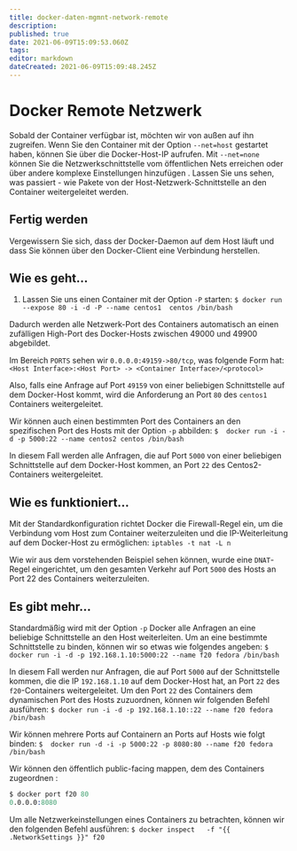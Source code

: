```yaml
---
title: docker-daten-mgmnt-network-remote
description: 
published: true
date: 2021-06-09T15:09:53.060Z
tags: 
editor: markdown
dateCreated: 2021-06-09T15:09:48.245Z
---
```


# Docker Remote Netzwerk

Sobald der Container verfügbar ist, möchten wir von außen auf ihn zugreifen. Wenn Sie den Container mit der Option `--net=host` gestartet haben, können Sie über die Docker-Host-IP aufrufen. Mit `--net=none` können Sie die Netzwerkschnittstelle vom öffentlichen Nets erreichen  oder über andere komplexe Einstellungen hinzufügen . Lassen Sie uns sehen, was passiert - wie Pakete von der Host-Netzwerk-Schnittstelle an den Container weitergeleitet werden.

## Fertig werden

Vergewissern Sie sich, dass der Docker-Daemon auf dem Host läuft und dass Sie können über den Docker-Client eine Verbindung herstellen.

## Wie es geht…

1. Lassen Sie uns einen Container mit der Option `-P` starten:
`$ docker run --expose 80 -i -d -P --name centos1  centos /bin/bash`

Dadurch werden alle Netzwerk-Port des Containers automatisch an einen zufälligen High-Port des Docker-Hosts zwischen 49000 und 49900 abgebildet.

Im Bereich `PORTS` sehen wir `0.0.0.0:49159->80/tcp`, was folgende Form hat:
`<Host Interface>:<Host Port> -> <Container Interface>/<protocol>`

Also, falls eine Anfrage auf Port `49159` von einer beliebigen Schnittstelle auf dem Docker-Host kommt, wird die Anforderung an Port `80` des `centos1` Containers weitergeleitet.

Wir können auch einen bestimmten Port des Containers an den spezifischen Port des Hosts mit der Option `-p` abbilden:
`$  docker run -i -d -p 5000:22 --name centos2 centos /bin/bash`

In diesem Fall werden alle Anfragen, die auf Port `5000` von einer beliebigen Schnittstelle auf dem Docker-Host kommen, an Port `22` des Centos2-Containers weitergeleitet.

## Wie es funktioniert…

Mit der Standardkonfiguration richtet Docker die Firewall-Regel ein, um die Verbindung vom Host zum Container weiterzuleiten und die IP-Weiterleitung auf dem Docker-Host zu ermöglichen:
`iptables -t nat -L n`

Wie wir aus dem vorstehenden Beispiel sehen können, wurde eine `DNAT`-Regel eingerichtet, um den gesamten Verkehr auf Port `5000` des Hosts an Port 22 des Containers weiterzuleiten.

## Es gibt mehr…

Standardmäßig wird mit der Option `-p` Docker alle Anfragen an eine beliebige Schnittstelle an den Host weiterleiten. Um an eine bestimmte Schnittstelle zu binden, können wir so etwas wie folgendes angeben:
`$ docker run -i -d -p 192.168.1.10:5000:22 --name f20 fedora /bin/bash`

In diesem Fall werden nur Anfragen, die auf Port `5000` auf der Schnittstelle kommen, die die IP `192.168.1.10` auf dem Docker-Host hat, an Port `22` des `f20`-Containers weitergeleitet. Um den Port `22` des Containers dem dynamischen Port des Hosts zuzuordnen, können wir folgenden Befehl ausführen:
`$ docker run -i -d -p 192.168.1.10::22 --name f20 fedora /bin/bash`

Wir können mehrere Ports auf Containern an Ports auf Hosts wie folgt binden:
`$  docker run -d -i -p 5000:22 -p 8080:80 --name f20 fedora /bin/bash`

Wir können den öffentlich public-facing mappen, dem des Containers zugeordnen :

```s
$ docker port f20 80
0.0.0.0:8080
```

Um alle Netzwerkeinstellungen eines Containers zu betrachten, können wir den folgenden Befehl ausführen:
`$ docker inspect   -f "{{ .NetworkSettings }}" f20`
